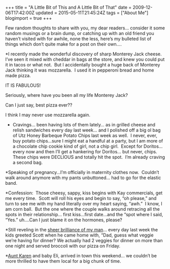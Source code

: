 +++
title = "A Little Bit of This and A Little Bit of That"
date = 2009-12-06T17:42:00Z
updated = 2015-05-11T21:45:24Z
tags = ["About Me"]
blogimport = true 
+++

Few random thoughts to share with you, my dear readers… consider it some random musings or a brain dump, or catching up with an old friend you haven’t visited with for awhile, none the less, here’s my bulleted list of things which don’t quite make for a post on their own….

*I recently made the wonderful discovery of sharp Monterey Jack cheese.&#160; I’ve seen it mixed with cheddar in bags at the store, and knew you could put it in tacos or what not.&#160; But I accidentally bought a huge back of Monterey Jack thinking it was mozzarella.&#160; I used it in pepperoni bread and home made pizza. 

IT IS FABULOUS!&#160; 

Seriously, where have you been all my life Monterey Jack?&#160; 

Can I just say, best pizza ever??&#160; 

I think I may never use mozzarella again.&#160; 

* Cravings… been having lots of them lately… as in grilled cheese and relish sandwiches every day last week… and I polished off a big ol bag of Utz Honey Barbeque Potato Chips last week as well.&#160; I never, ever, buy potato chips…sure I might eat a handful at a party, but I am more of a chocolate chip cookie kind of girl, not a chip girl.&#160; Except for Doritos… every now and then I’ll get a hankering for Doritos… but never, chips.&#160; These chips were DECLIOUS and totally hit the spot.&#160; I’m already craving a second bag.

*Speaking of pregnancy…I’m officially in maternity clothes now.&#160; Couldn’t walk around anymore with my pants unbuttoned… had to go for the elastic band.&#160; 

*Confession:&#160; Those cheesy, sappy, kiss begins with Kay commercials, get me every time.&#160; Scott will roll his eyes and begin to say, “oh please,” and turn to see me with my hand literally over my heart saying, “awh.”&#160; I know, I am corn ball.&#160; But the one where the couple walks around retracing all the spots in their relationship… first kiss…first date…and the “spot where I said, “Yes.” uh….Can I just blame it on the hormones, please?

*Still reveling in the [sheer brilliance of my man](http://lifeatthecircus.com/2009/12/02/where-is-he-going-with-this/)… every day last week the kids greeted Scott when he came home with, “Dad, guess what veggie we’re having for dinner? We actually had 2 veggies for dinner on more than one night and served broccoli with our pizza on Friday.&#160; 

*[Aunt Karen](http://anotherstelladay.blogspot.com/) and baby Eli, arrived in town this weekend… we couldn’t be more thrilled to have them local for a big chunk of time.
